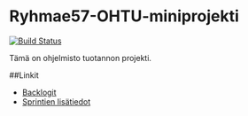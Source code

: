 # Ryhmae57-OHTU-miniprojekti
[![Build Status](https://travis-ci.org/GandhiCorn/Ryhmae57-OHTU-miniprojekti.svg?branch=master)](https://travis-ci.org/GandhiCorn/Ryhmae57-OHTU-miniprojekti)

Tämä on ohjelmisto tuotannon projekti.

##Linkit

 * [Backlogit](https://docs.google.com/spreadsheets/d/1iOIeiMx6qpFDYUv1ATwVB0oleIGAdKIRVhUBGKW_59s/edit#gid=0)
 * [Sprintien lisätiedot](https://docs.google.com/document/d/1veURShc9Tfzocw2btbIpS3__S_MsQengfhcCEZiGm2w/edit)
